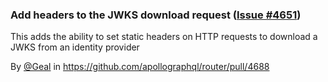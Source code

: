 ### Add headers to the JWKS download request ([Issue #4651](https://github.com/apollographql/router/issues/4651))

This adds the ability to set static headers on HTTP requests to download a JWKS from an identity provider

By [@Geal](https://github.com/Geal) in https://github.com/apollographql/router/pull/4688